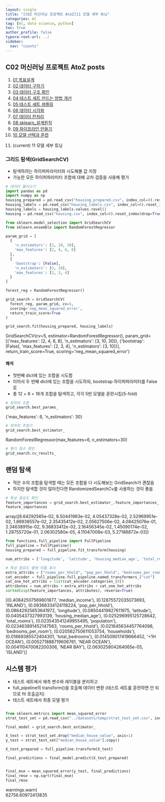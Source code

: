 ```yaml
---
layout: single
title: "[C02 머신러닝 프로젝트 AtoZ]11 모델 세부 튜닝"
categories: ml
tag: [ml, data science, python]
toc: true
author_profile: false
typora-root-url: ../
sidebar:
  nav: "counts"
---
```


 
<nav class="cods"><h2>C02 머신러닝 프로젝트 AtoZ posts</h2><ol><li><a href="/ml/C02_머신러닝_프로젝트_AtoZ~01_목표설계">01 목표설계</a></li><li><a href="/ml/C02_머신러닝_프로젝트_AtoZ~02_데이터_구하기">02 데이터 구하기</a></li><li><a href="/ml/C02_머신러닝_프로젝트_AtoZ~03_데이터_구조_확인">03 데이터 구조 확인</a></li><li><a href="/ml/C02_머신러닝_프로젝트_AtoZ~04_테스트_세트_만드는_방법_개선">04 테스트 세트 만드는 방법 개선</a></li><li><a href="/ml/C02_머신러닝_프로젝트_AtoZ~05_테스트_세트_샘플링">05 테스트 세트 샘플링</a></li><li><a href="/ml/C02_머신러닝_프로젝트_AtoZ~06_데이터_시각화">06 데이터 시각화</a></li><li><a href="/ml/C02_머신러닝_프로젝트_AtoZ~07_데이터_전처리">07 데이터 전처리</a></li><li><a href="/ml/C02_머신러닝_프로젝트_AtoZ~08_sklearn_설계원칙">08 sklearn_설계원칙</a></li><li><a href="/ml/C02_머신러닝_프로젝트_AtoZ~09_파이프라인_만들기">09 파이프라인 만들기</a></li><li><a href="/ml/C02_머신러닝_프로젝트_AtoZ~10_모델_선택과_훈련">10 모델 선택과 훈련</a></li><li><p>(current) 11 모델 세부 튜닝</p></li></ol></nav>

### 그리드 탐색(GridSearchCV)
- 탐색하려는 하이퍼파라미터와 시도해볼 값 지정
- 가능한 모든 하이퍼파라미터 조합에 대해 교차 검증을 사용해 평가
 

``` python
# 데이터 불러오기
import pandas as pd
import numpy as np
housing_prepared = pd.read_csv("housing_prepared.csv", index_col=0).reset_index(drop=True)
housing_labels = pd.read_csv("housing_labels.csv", index_col=0).reset_index(drop=True)
housing_labels = housing_labels.values.ravel()
housing = pd.read_csv("housing.csv", index_col=0).reset_index(drop=True)
```

``` python
from sklearn.model_selection import GridSearchCV
from sklearn.ensemble import RandomForestRegressor

param_grid = [
  {
    'n_estimators': [3, 10, 30],
    'max_features': [2, 4, 6, 8]
  },
  {
    'bootstrap': [False],
    'n_estimators': [3, 10],
    'max_features': [2, 3, 4]
  }
]

forest_reg = RandomForestRegressor()

grid_search = GridSearchCV(
  forest_reg, param_grid, cv=5,
  scoring='neg_mean_squared_error',
  return_train_score=True
)

grid_search.fit(housing_prepared, housing_labels)

```

<div class="op_wrap"><op>GridSearchCV(cv=5, estimator=RandomForestRegressor(),
</op><op>             param_grid=[{'max_features': [2, 4, 6, 8],
</op><op>                          'n_estimators': [3, 10, 30]},
</op><op>                         {'bootstrap': [False], 'max_features': [2, 3, 4],
</op><op>                          'n_estimators': [3, 10]}],
</op><op>             return_train_score=True, scoring='neg_mean_squared_error')</op></div>

#### 해석
- 첫번째 dict에 있는 조합을 시도함
- 이어서 두 번째 dict에 있는 조합을 시도하되, bootstrap 하이퍼파라미터를 False로
- 총 12 + 6 = 18개 조합을 탐색하고, 각각 5번 모델을 훈련시킴(5-fold)
 

``` python
# 최적의 조합
grid_search.best_params_
```

<div class="op_wrap"><op>{'max_features': 6, 'n_estimators': 30}</op></div>


``` python
# 최적의 추정기
grid_search.best_estimator_
```

<div class="op_wrap"><op>RandomForestRegressor(max_features=6, n_estimators=30)</op></div>


``` python
# 평가 점수 확인
grid_search.cv_results_
```
## 랜덤 탐색
- 적은 수의 조합을 탐색할 때는 모든 조합을 다 시도해보는 GridSearch가 괜찮음
- 하지만 탐색할 것이 많아진다면 RandomizedSearchCv를 사용하는 것이 좋음
 

``` python
# 특성 중요도 확인
feature_importances = grid_search.best_estimator_.feature_importances_
feature_importances
```

<div class="op_wrap"><op>array([8.64292565e-02, 8.50441983e-02, 4.05437328e-02, 2.52969951e-02,
</op><op>       1.86938557e-02, 2.35435412e-02, 2.05627506e-02, 4.08425076e-01,
</op><op>       2.34638915e-02, 9.36833412e-02, 2.16456345e-02, 1.45090174e-02,
</op><op>       1.28755720e-01, 2.06302580e-05, 4.11047008e-03, 5.27188872e-03])</op></div>


``` python
from functions.full_pipeline import FullPipeline
full_pipeline = FullPipeline()
housing_prepared = full_pipeline.fit_transform(housing)

num_attribs = ['longitude', 'latitude', 'housing_median_age', 'total_rooms', 'total_bedrooms', 'population', 'households', 'median_income']

# 특성 중요도 옆에 이름 표시
extra_attribs = ["rooms_per_hhold", "pop_per_hhold", "bedrooms_per_room"]
cat_encoder = full_pipeline.full_pipeline.named_transformers_["cat"]
cat_one_hot_attribs = list(cat_encoder.categories_[0])
attributes = num_attribs + extra_attribs + cat_one_hot_attribs
sorted(zip(feature_importances, attributes), reverse=True)

```

<div class="op_wrap"><op>[(0.40842507569601877, 'median_income'),
</op><op> (0.12875572035073693, 'INLAND'),
</op><op> (0.09368334124118224, 'pop_per_hhold'),
</op><op> (0.08642925653641972, 'longitude'),
</op><op> (0.08504419827611975, 'latitude'),
</op><op> (0.0405437327993139, 'housing_median_age'),
</op><op> (0.025296995125728642, 'total_rooms'),
</op><op> (0.023543541249955495, 'population'),
</op><op> (0.023463891452147563, 'rooms_per_hhold'),
</op><op> (0.021645634457764098, 'bedrooms_per_room'),
</op><op> (0.020562750611053754, 'households'),
</op><op> (0.01869385572404301, 'total_bedrooms'),
</op><op> (0.014509017419666452, '<1H OCEAN'),
</op><op> (0.005271888719606761, 'NEAR OCEAN'),
</op><op> (0.004110470082200306, 'NEAR BAY'),
</op><op> (2.063025804264065e-05, 'ISLAND')]</op></div>

## 시스템 평가
- 테스트 세트에서 예측 변수와 레이블을 분리하고
- full_pipeline의 transform()을 호출해 데이터 변환 (테스트 세트를 훈련하면 안 되므로 fit 호출금지)
- 테스트 세트에서 최종 모델 평가
 

``` python

from sklearn.metrics import mean_squared_error
strat_test_set = pd.read_csv("../datasets/temp/strat_test_set.csv", index_col=0).reset_index(drop=True)

final_model = grid_search.best_estimator_

X_test = strat_test_set.drop("median_house_value", axis=1)
y_test = strat_test_set["median_house_value"].copy()

X_test_prepared = full_pipeline.transform(X_test)

final_predictions = final_model.predict(X_test_prepared)


final_mse = mean_squared_error(y_test, final_predictions)
final_rmse = np.sqrt(final_mse)
final_rmse
```

<div class="op_wrap"><op>  warnings.warn(
</op><br></div>

<div class="op_wrap"><op>62756.60972413835</op></div>

